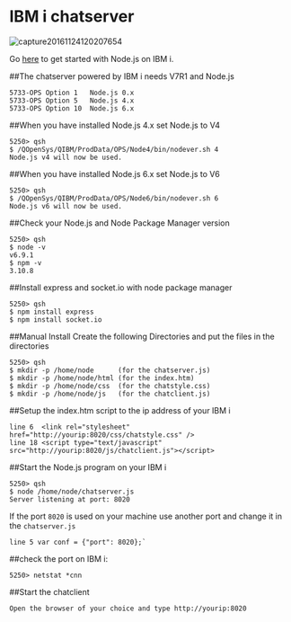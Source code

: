# IBM i chatserver
![capture20161124120207654](https://cloud.githubusercontent.com/assets/10383523/20596586/8cef6ff8-b23f-11e6-9e84-5fe6ab2854f9.png)

Go [here](https://www.ibm.com/developerworks/community/wikis/home?lang=en#!/wiki/IBM%20i%20Technology%20Updates/page/Node.js) to get started with Node.js on IBM i.

##The chatserver powered by IBM i needs V7R1 and Node.js
```
5733-OPS Option 1 	Node.js 0.x
5733-OPS Option 5 	Node.js 4.x
5733-OPS Option 10 	Node.js 6.x
```

##When you have installed Node.js 4.x set Node.js to V4
```
5250> qsh
$ /QOpenSys/QIBM/ProdData/OPS/Node4/bin/nodever.sh 4
Node.js v4 will now be used. 
```
##When you have installed Node.js 6.x set Node.js to V6
```
5250> qsh
$ /QOpenSys/QIBM/ProdData/OPS/Node6/bin/nodever.sh 6
Node.js v6 will now be used. 
```

##Check your Node.js and Node Package Manager version

```
5250> qsh
$ node -v
v6.9.1
$ npm -v
3.10.8
```

##Install express and socket.io with node package manager

```
5250> qsh
$ npm install express
$ npm install socket.io 
```

##Manual Install
Create the following Directories and put the files in the directories

```
5250> qsh
$ mkdir -p /home/node      (for the chatserver.js)
$ mkdir -p /home/node/html (for the index.htm)
$ mkdir -p /home/node/css  (for the chatstyle.css)
$ mkdir -p /home/node/js   (for the chatclient.js)
```

##Setup the index.htm script to the ip address of your IBM i

```
line 6  <link rel="stylesheet" href="http://yourip:8020/css/chatstyle.css" /> 
line 18 <script type="text/javascript" src="http://yourip:8020/js/chatclient.js"></script>
```

##Start the Node.js program on your IBM i

```
5250> qsh
$ node /home/node/chatserver.js
Server listening at port: 8020 
```

If the port `8020` is used on your machine use another port and change it in the `chatserver.js`
```
line 5 var conf = {"port": 8020};` 
```

##check the port on IBM i: 

```
5250> netstat *cnn
```

##Start the chatclient

```
Open the browser of your choice and type http://yourip:8020
```
